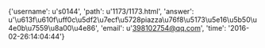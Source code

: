 {'username': u's0144', 'path': u'1173/1173.html', 'answer': u'\u613f\u610f\uff0c\u5df2\u7ecf\u5728piazza\u76f8\u5173\u5e16\u5b50\u4e0b\u7559\u8a00\u4e86', 'email': u'398102754@qq.com', 'time': '2016-02-26:14:04:44'}